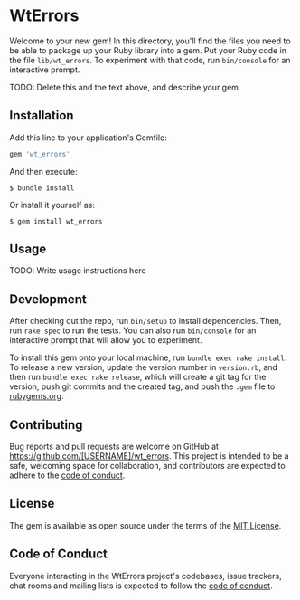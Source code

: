 # WtErrors

Welcome to your new gem! In this directory, you'll find the files you need to be able to package up your Ruby library into a gem. Put your Ruby code in the file `lib/wt_errors`. To experiment with that code, run `bin/console` for an interactive prompt.

TODO: Delete this and the text above, and describe your gem

## Installation

Add this line to your application's Gemfile:

```ruby
gem 'wt_errors'
```

And then execute:

    $ bundle install

Or install it yourself as:

    $ gem install wt_errors

## Usage

TODO: Write usage instructions here

## Development

After checking out the repo, run `bin/setup` to install dependencies. Then, run `rake spec` to run the tests. You can also run `bin/console` for an interactive prompt that will allow you to experiment.

To install this gem onto your local machine, run `bundle exec rake install`. To release a new version, update the version number in `version.rb`, and then run `bundle exec rake release`, which will create a git tag for the version, push git commits and the created tag, and push the `.gem` file to [rubygems.org](https://rubygems.org).

## Contributing

Bug reports and pull requests are welcome on GitHub at https://github.com/[USERNAME]/wt_errors. This project is intended to be a safe, welcoming space for collaboration, and contributors are expected to adhere to the [code of conduct](https://github.com/[USERNAME]/wt_errors/blob/master/CODE_OF_CONDUCT.md).

## License

The gem is available as open source under the terms of the [MIT License](https://opensource.org/licenses/MIT).

## Code of Conduct

Everyone interacting in the WtErrors project's codebases, issue trackers, chat rooms and mailing lists is expected to follow the [code of conduct](https://github.com/[USERNAME]/wt_errors/blob/master/CODE_OF_CONDUCT.md).
